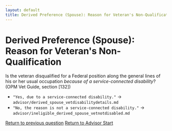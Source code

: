 ```yaml
---
layout: default
title: Derived Preference (Spouse): Reason for Veteran's Non-Qualification
---
```


# Derived Preference (Spouse): Reason for Veteran's Non-Qualification

Is the veteran disqualified for a Federal position along the general lines of his or her usual occupation *because of a service-connected disability*? (OPM Vet Guide, section [132])

*   `"Yes, due to a service-connected disability."` -> `advisor/derived_spouse_vetdisabilitydetails.md`
*   `"No, the reason is not a service-connected disability."` -> `advisor/ineligible_derived_spouse_vetnotdisabled.md`

[Return to previous question](./derived_spouse_vetqualifiedforemployment.md)
[Return to Advisor Start](./start.md)
